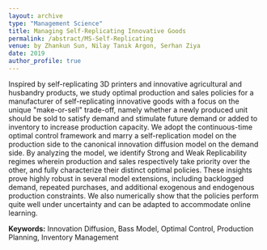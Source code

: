 ```yaml
---
layout: archive
type: "Management Science"
title: Managing Self-Replicating Innovative Goods
permalink: /abstract/MS-Self-Replicating
venue: by Zhankun Sun, Nilay Tanık Argon, Serhan Ziya
date: 2019
author_profile: true
---
```


Inspired by self-replicating 3D printers and innovative agricultural and husbandry products, we study optimal production and sales policies for a manufacturer of self-replicating innovative goods with a focus on the unique "make-or-sell" trade-off, namely whether a newly produced unit should be sold to satisfy demand and stimulate future demand or added to inventory to increase production capacity. We adopt the continuous-time optimal control framework and marry a self-replication model on the production side to the canonical innovation diffusion model on the demand side. By analyzing the model, we identify Strong and Weak Replicability regimes wherein production and sales respectively take priority over the other, and fully characterize their distinct optimal policies. These insights prove highly robust in several model extensions, including backlogged demand, repeated purchases, and additional exogenous and endogenous production constraints. We also numerically show that the policies perform quite well under uncertainty and can be adapted to accommodate online learning.

**Keywords:** Innovation Diffusion, Bass Model, Optimal Control, Production Planning, Inventory Management
